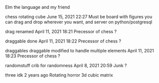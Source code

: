 Elm the language and my friend

chess
rotating cube
June 15, 2021 22:27
Must be board with figures you can drag and drop wherever you want, and server on python/postgresql

drag
renamed
April 11, 2021 18:21
Precessor of chess ?

draggable
done
April 11, 2021 18:22
Precessor of chess ?

draggables
draggable modified to handle multiple elements
April 11, 2021 18:23
Precessor of chess ?

randomstuff
crib for randomness
April 8, 2021 20:59
Junk ?

three
idk
2 years ago
Rotating horror 3d cubic matrix
